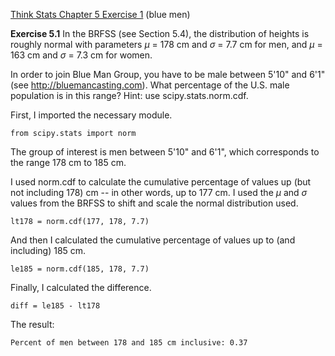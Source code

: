 [Think Stats Chapter 5 Exercise 1](http://greenteapress.com/thinkstats2/html/thinkstats2006.html#toc50) (blue men)

**Exercise 5.1** In the BRFSS (see Section 5.4), the distribution of heights is roughly normal with parameters _μ_ = 178 cm and _σ_ = 7.7 cm for men, and _μ_ = 163 cm and _σ_ = 7.3 cm for women.

In order to join Blue Man Group, you have to be male between 5'10" and 6'1" (see http://bluemancasting.com). What percentage of the U.S. male population is in this range? Hint: use scipy.stats.norm.cdf.

First, I imported the necessary module.

```
from scipy.stats import norm
```

The group of interest is men between 5'10" and 6'1", which corresponds to the range 178 cm to 185 cm.


I used norm.cdf to calculate the cumulative percentage of values up (but not including 178) cm -- in other words, up to 177 cm. I used the _μ_ and _σ_ values from the BRFSS to shift and scale the normal distribution used.

```
lt178 = norm.cdf(177, 178, 7.7)
```

And then I calculated the cumulative percentage of values up to (and including) 185 cm.

```
le185 = norm.cdf(185, 178, 7.7)
```

Finally, I calculated the difference.

```
diff = le185 - lt178
```

The result: 

```
Percent of men between 178 and 185 cm inclusive: 0.37
```

